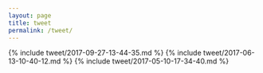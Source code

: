 ```yaml
---
layout: page
title: tweet
permalink: /tweet/
---
```


{% include tweet/2017-09-27-13-44-35.md %}
{% include tweet/2017-06-13-10-40-12.md %}
{% include tweet/2017-05-10-17-34-40.md %}

